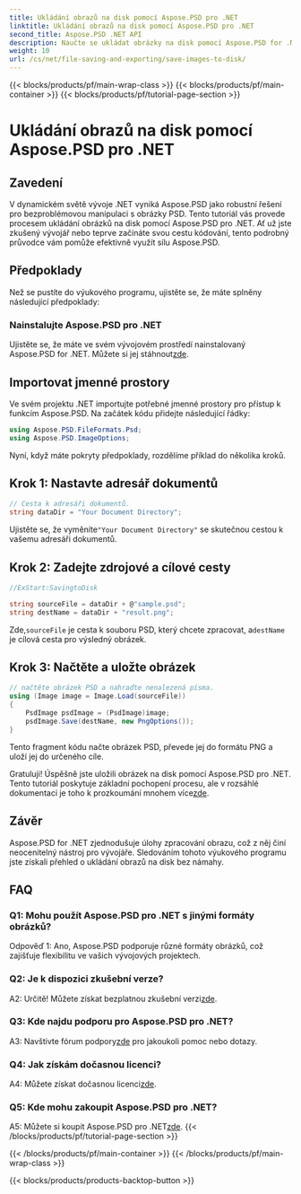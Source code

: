 ```yaml
---
title: Ukládání obrazů na disk pomocí Aspose.PSD pro .NET
linktitle: Ukládání obrazů na disk pomocí Aspose.PSD pro .NET
second_title: Aspose.PSD .NET API
description: Naučte se ukládat obrázky na disk pomocí Aspose.PSD for .NET. Postupujte podle tohoto podrobného průvodce pro efektivní zpracování obrazu.
weight: 10
url: /cs/net/file-saving-and-exporting/save-images-to-disk/
---
```


{{< blocks/products/pf/main-wrap-class >}}
{{< blocks/products/pf/main-container >}}
{{< blocks/products/pf/tutorial-page-section >}}

# Ukládání obrazů na disk pomocí Aspose.PSD pro .NET

## Zavedení

V dynamickém světě vývoje .NET vyniká Aspose.PSD jako robustní řešení pro bezproblémovou manipulaci s obrázky PSD. Tento tutoriál vás provede procesem ukládání obrázků na disk pomocí Aspose.PSD pro .NET. Ať už jste zkušený vývojář nebo teprve začínáte svou cestu kódování, tento podrobný průvodce vám pomůže efektivně využít sílu Aspose.PSD.

## Předpoklady

Než se pustíte do výukového programu, ujistěte se, že máte splněny následující předpoklady:

### Nainstalujte Aspose.PSD pro .NET

 Ujistěte se, že máte ve svém vývojovém prostředí nainstalovaný Aspose.PSD for .NET. Můžete si jej stáhnout[zde](https://releases.aspose.com/psd/net/).

## Importovat jmenné prostory

Ve svém projektu .NET importujte potřebné jmenné prostory pro přístup k funkcím Aspose.PSD. Na začátek kódu přidejte následující řádky:

```csharp
using Aspose.PSD.FileFormats.Psd;
using Aspose.PSD.ImageOptions;
```

Nyní, když máte pokryty předpoklady, rozdělíme příklad do několika kroků.

## Krok 1: Nastavte adresář dokumentů

```csharp
// Cesta k adresáři dokumentů.
string dataDir = "Your Document Directory";
```

 Ujistěte se, že vyměníte`"Your Document Directory"` se skutečnou cestou k vašemu adresáři dokumentů.

## Krok 2: Zadejte zdrojové a cílové cesty

```csharp
//ExStart:SavingtoDisk

string sourceFile = dataDir + @"sample.psd";
string destName = dataDir + "result.png";
```

 Zde,`sourceFile` je cesta k souboru PSD, který chcete zpracovat, a`destName` je cílová cesta pro výsledný obrázek.

## Krok 3: Načtěte a uložte obrázek

```csharp
// načtěte obrázek PSD a nahraďte nenalezená písma.
using (Image image = Image.Load(sourceFile))
{
    PsdImage psdImage = (PsdImage)image;
    psdImage.Save(destName, new PngOptions());
}
```

Tento fragment kódu načte obrázek PSD, převede jej do formátu PNG a uloží jej do určeného cíle.

 Gratuluji! Úspěšně jste uložili obrázek na disk pomocí Aspose.PSD pro .NET. Tento tutoriál poskytuje základní pochopení procesu, ale v rozsáhlé dokumentaci je toho k prozkoumání mnohem více[zde](https://reference.aspose.com/psd/net/).

## Závěr

Aspose.PSD for .NET zjednodušuje úlohy zpracování obrazu, což z něj činí neocenitelný nástroj pro vývojáře. Sledováním tohoto výukového programu jste získali přehled o ukládání obrazů na disk bez námahy.

## FAQ

### Q1: Mohu použít Aspose.PSD pro .NET s jinými formáty obrázků?

Odpověď 1: Ano, Aspose.PSD podporuje různé formáty obrázků, což zajišťuje flexibilitu ve vašich vývojových projektech.

### Q2: Je k dispozici zkušební verze?

 A2: Určitě! Můžete získat bezplatnou zkušební verzi[zde](https://releases.aspose.com/).

### Q3: Kde najdu podporu pro Aspose.PSD pro .NET?

 A3: Navštivte fórum podpory[zde](https://forum.aspose.com/c/psd/34) pro jakoukoli pomoc nebo dotazy.

### Q4: Jak získám dočasnou licenci?

 A4: Můžete získat dočasnou licenci[zde](https://purchase.aspose.com/temporary-license/).

### Q5: Kde mohu zakoupit Aspose.PSD pro .NET?

 A5: Můžete si koupit Aspose.PSD pro .NET[zde](https://purchase.aspose.com/buy).
{{< /blocks/products/pf/tutorial-page-section >}}

{{< /blocks/products/pf/main-container >}}
{{< /blocks/products/pf/main-wrap-class >}}

{{< blocks/products/products-backtop-button >}}

